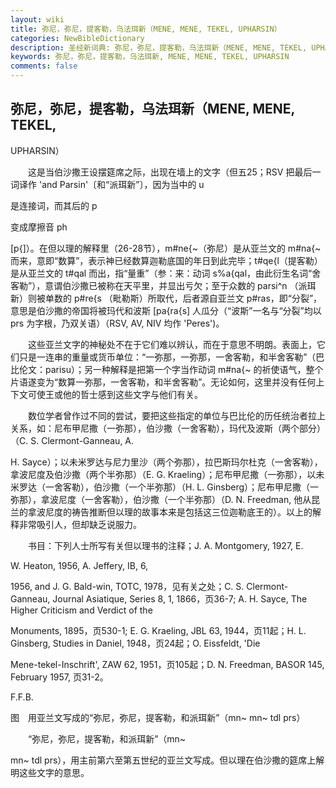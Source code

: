 ```yaml
---
layout: wiki
title: 弥尼，弥尼，提客勒，乌法珥新（MENE, MENE, TEKEL, UPHARSIN）
categories: NewBibleDictionary
description: 圣经新词典: 弥尼，弥尼，提客勒，乌法珥新（MENE, MENE, TEKEL, UPHARSIN）
keywords: 弥尼，弥尼，提客勒，乌法珥新, MENE, MENE, TEKEL, UPHARSIN
comments: false
---
```


## 弥尼，弥尼，提客勒，乌法珥新（MENE, MENE, TEKEL,

UPHARSIN）

　　这是当伯沙撒王设摆筵席之际，出现在墙上的文字（但五25；RSV 把最后一词译作 'and Parsin'〔和“派珥新”〕，因为当中的 u

是连接词，而其后的 p

变成摩擦音 ph

[p{]）。在但以理的解释里（26-28节），m#ne{~（弥尼）是从亚兰文的 m#na{~ 而来，意即“数算”，表示神已经数算迦勒底国的年日到此完毕；t#qe{l（提客勒）是从亚兰文的 t#qal 而出，指“量重”（参：来：动词 s%a{qal，由此衍生名词“舍客勒”），意谓伯沙撒已被称在天平里，并显出亏欠；至于众数的 parsi^n （派珥新）则被单数的 p#re{s （毗勒斯）所取代，后者源自亚兰文 p#ras，即“分裂”，意思是伯沙撒的帝国将被玛代和波斯 [pa{ra{s] 人瓜分（“波斯”一名与“分裂”均以 prs 为字根，乃双关语）（RSV, AV, NIV 均作 'Peres')。

　　这些亚兰文字的神秘处不在于它们难以辨认，而在于意思不明朗。表面上，它们只是一连串的重量或货币单位：“一弥那，一弥那，一舍客勒，和半舍客勒”（巴比伦文：parisu）；另一种解释是把第一个字当作动词 m#na{~ 的祈使语气，整个片语遂变为“数算一弥那，一舍客勒，和半舍客勒”。无论如何，这里并没有任何上下文可使王或他的哲士感到这些文字与他们有关。

　　数位学者曾作过不同的尝试，要把这些指定的单位与巴比伦的历任统治者拉上关系，如：尼布甲尼撒（一弥那），伯沙撒（一舍客勒），玛代及波斯（两个部分）（C. S. Clermont-Ganneau, A.

H. Sayce）；以未米罗达与尼力里沙（两个弥那），拉巴斯玛尔杜克（一舍客勒），拿波尼度及伯沙撒（两个半弥那）（E. G. Kraeling）；尼布甲尼撒（一弥那），以未米罗达（一舍客勒），伯沙撒（一个半弥那）（H. L. Ginsberg）；尼布甲尼撒（一弥那），拿波尼度（一舍客勒），伯沙撒（一个半弥那）（D. N. Freedman, 他从昆兰的拿波尼度的祷告推断但以理的故事本来是包括这三位迦勒底王的）。以上的解释非常吸引人，但却缺乏说服力。

　　书目：下列人士所写有关但以理书的注释；J. A. Montgomery, 1927, E.

W. Heaton, 1956, A. Jeffery, IB, 6,

1956, and J. G. Bald-win, TOTC, 1978，见有关之处；C. S. Clermont-Ganneau, Journal Asiatique, Series 8, 1, 1866，页36-7; A. H. Sayce, The Higher Criticism and Verdict of the

Monuments, 1895，页530-1; E. G. Kraeling, JBL 63, 1944，页11起；H. L. Ginsberg, Studies in Daniel, 1948，页24起；O. Eissfeldt, 'Die

Mene-tekel-Inschrift', ZAW 62, 1951，页105起；D. N. Freedman, BASOR 145, February 1957, 页31-2。

F.F.B.

图　用亚兰文写成的“弥尼，弥尼，提客勒，和派珥新”（mn~ mn~ tdl prs）



　　“弥尼，弥尼，提客勒，和派珥新”（mn~

mn~ tdl prs），用主前第六至第五世纪的亚兰文写成。但以理在伯沙撒的筵席上解明这些文字的意思。






